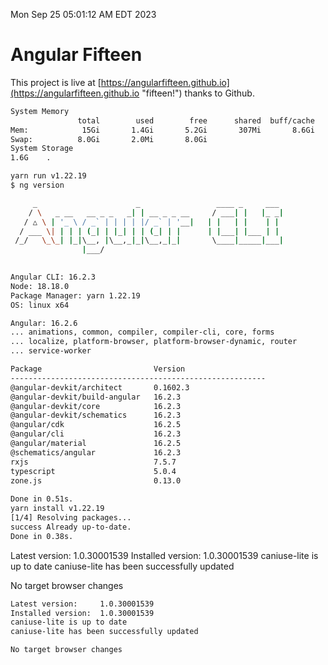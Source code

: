 Mon Sep 25 05:01:12 AM EDT 2023

# Angular Fifteen


This project is live at [https://angularfifteen.github.io](https://angularfifteen.github.io "fifteen!") thanks to Github.

```bash
System Memory
               total        used        free      shared  buff/cache   available
Mem:            15Gi       1.4Gi       5.2Gi       307Mi       8.6Gi        13Gi
Swap:          8.0Gi       2.0Mi       8.0Gi
System Storage
1.6G	.
```
```bash
yarn run v1.22.19
$ ng version

     _                      _                 ____ _     ___
    / \   _ __   __ _ _   _| | __ _ _ __     / ___| |   |_ _|
   / △ \ | '_ \ / _` | | | | |/ _` | '__|   | |   | |    | |
  / ___ \| | | | (_| | |_| | | (_| | |      | |___| |___ | |
 /_/   \_\_| |_|\__, |\__,_|_|\__,_|_|       \____|_____|___|
                |___/
    

Angular CLI: 16.2.3
Node: 18.18.0
Package Manager: yarn 1.22.19
OS: linux x64

Angular: 16.2.6
... animations, common, compiler, compiler-cli, core, forms
... localize, platform-browser, platform-browser-dynamic, router
... service-worker

Package                         Version
---------------------------------------------------------
@angular-devkit/architect       0.1602.3
@angular-devkit/build-angular   16.2.3
@angular-devkit/core            16.2.3
@angular-devkit/schematics      16.2.3
@angular/cdk                    16.2.5
@angular/cli                    16.2.3
@angular/material               16.2.5
@schematics/angular             16.2.3
rxjs                            7.5.7
typescript                      5.0.4
zone.js                         0.13.0
    
Done in 0.51s.
yarn install v1.22.19
[1/4] Resolving packages...
success Already up-to-date.
Done in 0.38s.
```
Latest version:     1.0.30001539
Installed version:  1.0.30001539
caniuse-lite is up to date
caniuse-lite has been successfully updated

No target browser changes
```bash
Latest version:     1.0.30001539
Installed version:  1.0.30001539
caniuse-lite is up to date
caniuse-lite has been successfully updated

No target browser changes
```
```bash

